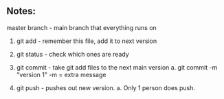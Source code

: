 ## Notes:

master branch - main branch that everything runs on

1. git add - remember this file, add it to next version

2. git status - check which ones are ready

3. git commit - take git add files to the next main version
a. git commit -m "version 1"
-m = extra message

4. git push - pushes out new version.
a. Only 1 person does push.